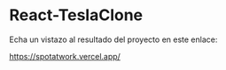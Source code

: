 # React-TeslaClone

Echa un vistazo al resultado del proyecto en este enlace:

https://spotatwork.vercel.app/
